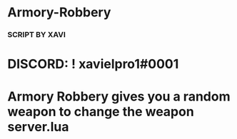 # Armory-Robbery
### SCRIPT BY XAVI ###

# DISCORD: ! xavielpro1#0001

# Armory Robbery gives you a random weapon to change the weapon server.lua
